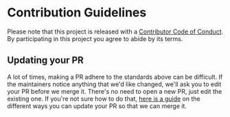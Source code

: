 # Contribution Guidelines

Please note that this project is released with a [Contributor Code of Conduct](code-of-conduct.md). By participating in this project you agree to abide by its terms.

## Updating your PR

A lot of times, making a PR adhere to the standards above can be difficult. If 
the maintainers notice anything that we'd like changed, we'll ask you to edit 
your PR before we merge it. There's no need to open a new PR, just edit the
existing one. If you're not sure how to do that, [here is a guide](https://github.com/RichardLitt/knowledge/blob/master/github/amending-a-commit-guide.md)
on the different ways you can update your PR so that we can merge it.

